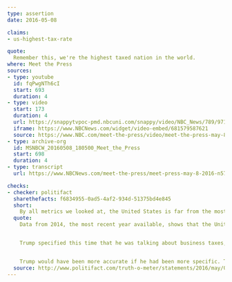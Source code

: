 ```yaml
---
type: assertion
date: 2016-05-08

claims:
- us-highest-tax-rate

quote:
  Remember this, we're the highest taxed nation in the world.
where: Meet the Press
sources:
- type: youtube
  id: fqPwgNTh6cI
  start: 693
  duration: 4
- type: video
  start: 173
  duration: 4
  url: https://snappytvpoc-pmd.nbcuni.com/snappy/video/NBC_News/789/971/mtp_trumptaxes_160508_1462720123549_1528000.mp4?hdnea=st=1504284638~exp=1504284698~acl=/snappy/video/NBC_News/789/971/mtp_trumptaxes_160508_146272012*~id=bece2e37-bd04-4090-b402-dbd1df4126ad~hmac=cded1e49125f7131a109586b2554ea4a1e970d036362a8b3da045a49634b85e0
  iframe: https://www.NBCNews.com/widget/video-embed/681579587621
  source: https://www.NBC.com/meet-the-press/video/meet-the-press-may-8-2016/3031270
- type: archive-org
  id: MSNBCW_20160508_180500_Meet_the_Press
  start: 698
  duration: 4
- type: transcript
  url: https://www.NBCNews.com/meet-the-press/meet-press-may-8-2016-n570111

checks:
- checker: politifact
  sharethefacts: f6834955-0ad5-4af2-934d-51375bd4e845
  short:
    By all metrics we looked at, the United States is far from the most taxed nation overall and for businesses.
  quote:
    Data from 2014, the most recent year available, shows that the United States wasn’t the most highly taxed by the typical metrics and actually places near the bottom or around the middle of the pack.


    Trump specified this time that he was talking about business taxes, but the essential data doesn’t back him there, either.


    Trump would have been more accurate if he had been more specific. The United States does have one of the highest top marginal corporate tax rates in the world. However, companies pay less in practice because they can take deductions and exclusions. When we look at the actual tax burden on U.S. companies, it’s far from highest in the world.
  source: http://www.politifact.com/truth-o-meter/statements/2016/may/08/donald-trump/donald-trump-us-not-highest-taxed-nation-in-world/
---
```

